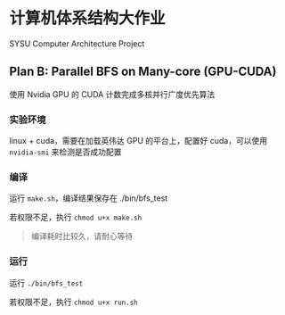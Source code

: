 # 计算机体系结构大作业

SYSU Computer Architecture Project

## Plan B: Parallel BFS on Many-core (GPU-CUDA)

使用 Nvidia GPU 的 CUDA 计数完成多核并行广度优先算法

### 实验环境

linux + cuda，需要在加载英伟达 GPU 的平台上，配置好 cuda，可以使用 `nvidia-smi` 来检测是否成功配置

### 编译

运行 `make.sh`，编译结果保存在 ./bin/bfs_test

若权限不足，执行 `chmod u+x make.sh`  

> 编译耗时比较久，请耐心等待

### 运行

运行 `./bin/bfs_test` 

若权限不足，执行 `chmod u+x run.sh`
